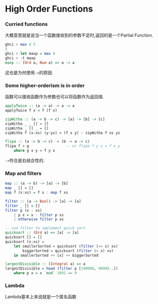High Order Functions
====================

### Curried functions

大概意思就是说当一个函数接收到的参数不足时,返回的是一个Partial Function.

```haskell
ghci > max 4 5
5
ghci > let maxp = max 4
ghci > :t maxp
maxp :: (Ord a, Num a) => a -> a
```

这也是为何使用`->`的原因.

### Some higher-orderism is in order

函数可以接收函数作为参数也可以将函数作为返回值.

```haskell
applyTwice :: (a -> a) -> a -> a
applyTwice f x = f (f x)

zipWitha :: (a -> b -> c) -> [a] -> [b] -> [c]
zipWitha _ _ [] = []
zipWitha _ [] _ = []
zipWitha f (x:xs) (y:ys) = (f x y) : zipWitha f xs ys

flipa :: (a -> b -> c) -> (b -> a -> c)
flipa f = g                 -- or flipa f y x = f x y
    where g x y = f y x     
```

`->`符合是右结合性的.

### Map and filters

```haskell
map :: (a -> b) -> [a] -> [b]
map _ [] = []
map f (x:xs) = f x : map f xs

filter :: (a -> Bool) -> [a] -> [a]
filter _ [] = []
filter p (x : xs)
    | p x = x : filter p xs
    | otherwise filter p xs

-- use filter to implement quick sort
quicksort :: (Ord a) => [a] -> [a]
quicksort [] = []
quicksort (x:xs) = 
    let smallerSorted = quicksort (filter (<= x) xs)
        biggerSorted = quicksort (filter (> x) xs)
    in smallerSorted ++ [x] ++ biggerSorted

largestDivisible :: (Integral a) => a
largestDivisible = head (filter p [100000, 99999..])
    where p x = x `mod` 3892 == 0
```

### Lambda

Lambda基本上来说就是一个匿名函数
